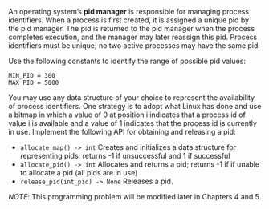 An operating system’s **pid manager** is responsible for managing process identifiers. When a process is first created, it is assigned a unique pid by the pid manager. The pid is returned to the pid manager when the process completes execution, and the manager may later reassign this pid. Process identifiers must be unique; no two active processes may have the same pid.

Use the following constants to identify the range of possible pid values:

    MIN_PID = 300
    MAX_PID = 5000

You may use any data structure of your choice to represent the availability of process identifiers. One strategy is to adopt what Linux has done and use a bitmap in which a value of 0 at position i indicates that a process id of value i is available and a value of 1 indicates that the process id is currently in use.
Implement the following API for obtaining and releasing a pid:

- `allocate_map() -> int` Creates and initializes a data structure for representing pids; returns -1 if unsuccessful and 1 if successful
- `allocate_pid() -> int` Allocates and returns a pid; returns -1 if if unable to allocate a pid (all pids are in use)
- `release_pid(int_pid) -> None` Releases a pid.

_NOTE_: This programming problem will be modified later in Chapters 4 and 5.
